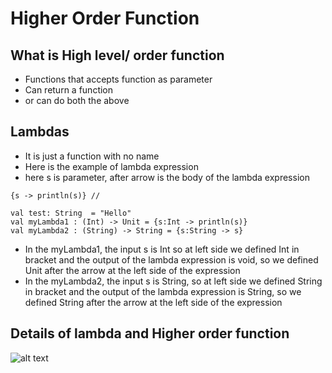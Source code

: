 # Higher Order Function## What is High level/ order function - Functions that accepts function as parameter- Can return a function- or can do both the above## Lambdas- It is just a function with no name- Here is the example of lambda expression- here s is parameter, after arrow is the body of the lambda expression```{s -> println(s)} // val test: String  = "Hello"val myLambda1 : (Int) -> Unit = {s:Int -> println(s)}val myLambda2 : (String) -> String = {s:String -> s}```- In the myLambda1, the input s is Int so at left side we defined Int in bracket and the output of the lambda expression is void, so we defined Unit after the arrow at the left side of the expression- In the myLambda2, the input s is String, so at left side we defined String in bracket and the output of the lambda expression is String, so we defined String after the arrow at the left side of the expression## Details of lambda and Higher order function![alt text](https://github.com/[username]/[reponame]/blob/[branch]/image.jpg?raw=true)